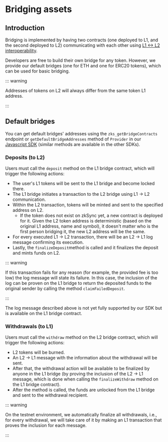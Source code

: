# Bridging assets

## Introduction

Bridging is implemented by having two contracts 
(one deployed to L1, and the second deployed to L2)
communicating with each other using [L1 <-> L2 interoperability](./l1-l2-interop.md).

Developers are free to build their own bridge for any token.
However, we provide our default bridges (one for ETH and one for ERC20 tokens), which can be used for basic bridging.

::: warning

Addresses of tokens on L2 will always differ from the same token L1 address.

:::


## Default bridges

You can get default bridges' addresses using the `zks_getBridgeContracts` endpoint or `getDefaultBridgeAddresses` method of `Provider` in our [Javascript SDK](../../../api/js/) (similar methods are available in the other SDKs).

### Deposits (to L2)
Users must call the `deposit` method on the L1 bridge contract, which will trigger the following actions:

- The user's L1 tokens will be sent to the L1 bridge and become locked there.
- The L1 bridge initiates a transaction to the L2 bridge using L1 -> L2 communication.
- Within the L2 transaction, tokens will be minted and sent to the specified address on L2.
    - If the token does not exist on zkSync yet, a new contract is deployed for it. Given the L2 token address is deterministic (based on the original L1 address, name and symbol), it doesn't matter who is the first person bridging it, the new L2 address will be the same.
- For every executed L1 -> L2 transaction, there will be an L2 -> L1 log message confirming its execution.
- Lastly, the `finalizeDeposit`method is called and it finalizes the deposit and mints funds on L2.

::: warning

If this transaction fails for any reason (for example, the provided fee is too low) the log message will state its failure.
In this case, the inclusion of the log can be proven on the L1 bridge to return the deposited funds to the original sender by calling the method `claimFailedDeposit`.

:::

The log message described above is not yet fully supported by our SDK but is available on the L1 bridge contract.

### Withdrawals (to L1)
Users must call the `withdraw` method on the L2 bridge contract, which will trigger the following actions:

- L2 tokens will be burned.
- An L2 -> L1 message with the information about the withdrawal will be sent.
- After that, the withdrawal action will be available to be finalized by anyone in the L1 bridge (by proving the inclusion of the L2 -> L1 message, which is done when calling the `finalizeWithdraw` method on the L1 bridge contract).
- After the method is called, the funds are unlocked from the L1 bridge and sent to the withdrawal recipient.

::: warning

On the testnet environment, we automatically finalize all withdrawals, i.e., for every withdrawal, we will take care of it by making an L1 transaction that proves the inclusion for each message.

:::